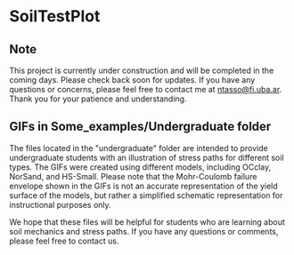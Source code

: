 # SoilTestPlot

## Note
This project is currently under construction and will be completed in the coming days. Please check back soon for updates. If you have any questions or concerns, please feel free to contact me at ntasso@fi.uba.ar. Thank you for your patience and understanding.

## GIFs in Some_examples/Undergraduate folder

The files located in the "undergraduate" folder are intended to provide undergraduate students with an illustration of stress paths for different soil types. The GIFs were created using different models, including OCclay, NorSand, and HS-Small. Please note that the Mohr-Coulomb failure envelope shown in the GIFs is not an accurate representation of the yield surface of the models, but rather a simplified schematic representation for instructional purposes only.

We hope that these files will be helpful for students who are learning about soil mechanics and stress paths. If you have any questions or comments, please feel free to contact us.
